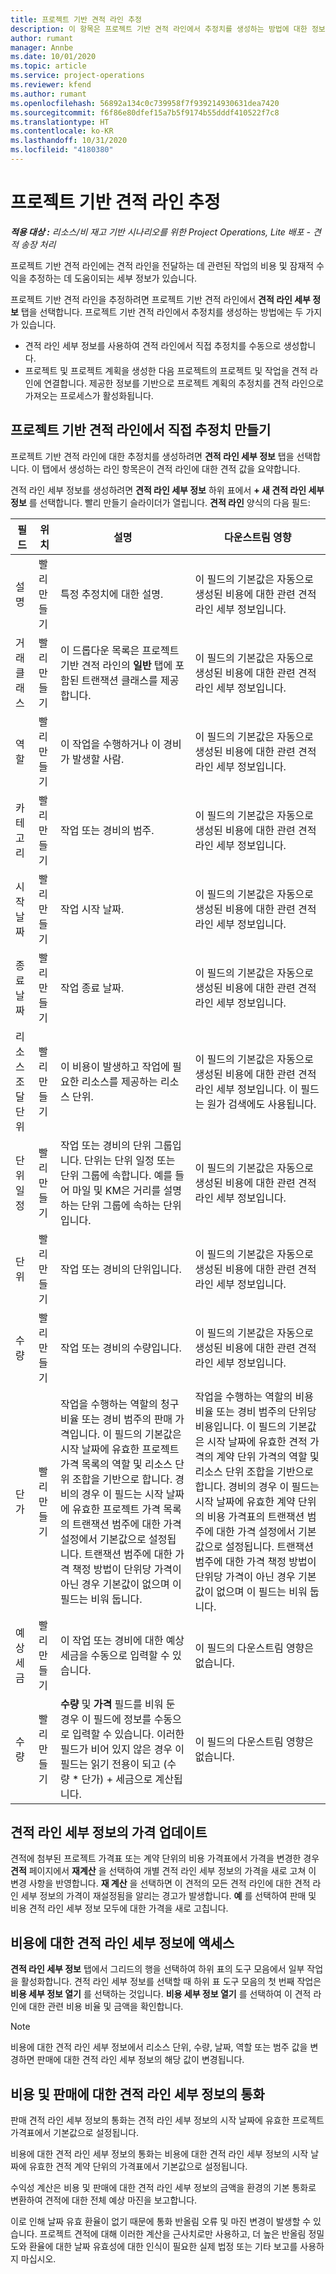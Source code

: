 ```yaml
---
title: 프로젝트 기반 견적 라인 추정
description: 이 항목은 프로젝트 기반 견적 라인에서 추정치를 생성하는 방법에 대한 정보를 제공합니다.
author: rumant
manager: Annbe
ms.date: 10/01/2020
ms.topic: article
ms.service: project-operations
ms.reviewer: kfend
ms.author: rumant
ms.openlocfilehash: 56892a134c0c739958f7f939214930631dea7420
ms.sourcegitcommit: f6f86e80dfef15a7b5f9174b55dddf410522f7c8
ms.translationtype: HT
ms.contentlocale: ko-KR
ms.lasthandoff: 10/31/2020
ms.locfileid: "4180380"
---
```

# <a name="estimating-a-project-based-quote-line"></a>프로젝트 기반 견적 라인 추정

_**적용 대상 :** 리소스/비 재고 기반 시나리오를 위한 Project Operations, Lite 배포 - 견적 송장 처리_

프로젝트 기반 견적 라인에는 견적 라인을 전달하는 데 관련된 작업의 비용 및 잠재적 수익을 추정하는 데 도움이되는 세부 정보가 있습니다.

프로젝트 기반 견적 라인을 추정하려면 프로젝트 기반 견적 라인에서 **견적 라인 세부 정보** 탭을 선택합니다. 프로젝트 기반 견적 라인에서 추정치를 생성하는 방법에는 두 가지가 있습니다.

- 견적 라인 세부 정보를 사용하여 견적 라인에서 직접 추정치를 수동으로 생성합니다. 
- 프로젝트 및 프로젝트 계획을 생성한 다음 프로젝트의 프로젝트 및 작업을 견적 라인에 연결합니다. 제공한 정보를 기반으로 프로젝트 계획의 추정치를 견적 라인으로 가져오는 프로세스가 활성화됩니다.

## <a name="create-estimates-directly-on-a-project-based-quote-line"></a>프로젝트 기반 견적 라인에서 직접 추정치 만들기

프로젝트 기반 견적 라인에 대한 추정치를 생성하려면 **견적 라인 세부 정보** 탭을 선택합니다. 이 탭에서 생성하는 라인 항목은이 견적 라인에 대한 견적 값을 요약합니다. 

견적 라인 세부 정보를 생성하려면 **견적 라인 세부 정보** 하위 표에서 **+ 새 견적 라인 세부 정보** 를 선택합니다. 빨리 만들기 슬라이더가 열립니다. **견적 라인** 양식의 다음 필드:

| **필드** | **위치** | **설명** | **다운스트림 영향** |
| --- | --- | --- | --- |
| 설명 | 빨리 만들기 | 특정 추정치에 대한 설명. | 이 필드의 기본값은 자동으로 생성된 비용에 대한 관련 견적 라인 세부 정보입니다. |
| 거래 클래스 | 빨리 만들기 | 이 드롭다운 목록은 프로젝트 기반 견적 라인의 **일반** 탭에 포함된 트랜잭션 클래스를 제공합니다.  | 이 필드의 기본값은 자동으로 생성된 비용에 대한 관련 견적 라인 세부 정보입니다. |
| 역할 | 빨리 만들기 | 이 작업을 수행하거나 이 경비가 발생할 사람. | 이 필드의 기본값은 자동으로 생성된 비용에 대한 관련 견적 라인 세부 정보입니다. |
| 카테고리 | 빨리 만들기 | 작업 또는 경비의 범주. | 이 필드의 기본값은 자동으로 생성된 비용에 대한 관련 견적 라인 세부 정보입니다. |
| 시작 날짜 | 빨리 만들기 | 작업 시작 날짜. | 이 필드의 기본값은 자동으로 생성된 비용에 대한 관련 견적 라인 세부 정보입니다. |
| 종료 날짜 | 빨리 만들기 | 작업 종료 날짜. | 이 필드의 기본값은 자동으로 생성된 비용에 대한 관련 견적 라인 세부 정보입니다. |
| 리소스 조달 단위 | 빨리 만들기 | 이 비용이 발생하고 작업에 필요한 리소스를 제공하는 리소스 단위. | 이 필드의 기본값은 자동으로 생성된 비용에 대한 관련 견적 라인 세부 정보입니다. 이 필드는 원가 검색에도 사용됩니다. |
| 단위 일정 | 빨리 만들기 | 작업 또는 경비의 단위 그룹입니다. 단위는 단위 일정 또는 단위 그룹에 속합니다. 예를 들어 마일 및 KM은 거리를 설명하는 단위 그룹에 속하는 단위입니다. | 이 필드의 기본값은 자동으로 생성된 비용에 대한 관련 견적 라인 세부 정보입니다. |
| 단위 | 빨리 만들기 | 작업 또는 경비의 단위입니다. | 이 필드의 기본값은 자동으로 생성된 비용에 대한 관련 견적 라인 세부 정보입니다. |
| 수량 | 빨리 만들기 | 작업 또는 경비의 수량입니다. | 이 필드의 기본값은 자동으로 생성된 비용에 대한 관련 견적 라인 세부 정보입니다. |
| 단가 | 빨리 만들기 | 작업을 수행하는 역할의 청구 비율 또는 경비 범주의 판매 가격입니다. 이 필드의 기본값은 시작 날짜에 유효한 프로젝트 가격 목록의 역할 및 리소스 단위 조합을 기반으로 합니다. 경비의 경우 이 필드는 시작 날짜에 유효한 프로젝트 가격 목록의 트랜잭션 범주에 대한 가격 설정에서 기본값으로 설정됩니다. 트랜잭션 범주에 대한 가격 책정 방법이 단위당 가격이 아닌 경우 기본값이 없으며 이 필드는 비워 둡니다. | 작업을 수행하는 역할의 비용 비율 또는 경비 범주의 단위당 비용입니다. 이 필드의 기본값은 시작 날짜에 유효한 견적 가격의 계약 단위 가격의 역할 및 리소스 단위 조합을 기반으로 합니다. 경비의 경우 이 필드는 시작 날짜에 유효한 계약 단위의 비용 가격표의 트랜잭션 범주에 대한 가격 설정에서 기본값으로 설정됩니다. 트랜잭션 범주에 대한 가격 책정 방법이 단위당 가격이 아닌 경우 기본값이 없으며 이 필드는 비워 둡니다. |
| 예상 세금 | 빨리 만들기 | 이 작업 또는 경비에 대한 예상 세금을 수동으로 입력할 수 있습니다. | 이 필드의 다운스트림 영향은 없습니다. |
| 수량 | 빨리 만들기 | **수량** 및 **가격** 필드를 비워 둔 경우 이 필드에 정보를 수동으로 입력할 수 있습니다. 이러한 필드가 비어 있지 않은 경우 이 필드는 읽기 전용이 되고 (수량 \* 단가) + 세금으로 계산됩니다. | 이 필드의 다운스트림 영향은 없습니다. |

## <a name="update-prices-on-quote-line-details"></a>견적 라인 세부 정보의 가격 업데이트

견적에 첨부된 프로젝트 가격표 또는 계약 단위의 비용 가격표에서 가격을 변경한 경우 **견적** 페이지에서 **재계산** 을 선택하여 개별 견적 라인 세부 정보의 가격을 새로 고쳐 이 변경 사항을 반영합니다. **재 계산** 을 선택하면 이 견적의 모든 견적 라인에 대한 견적 라인 세부 정보의 가격이 재설정됨을 알리는 경고가 발생합니다. **예** 를 선택하여 판매 및 비용 견적 라인 세부 정보 모두에 대한 가격을 새로 고칩니다.

## <a name="access-quote-line-details-for-cost"></a>비용에 대한 견적 라인 세부 정보에 액세스

**견적 라인 세부 정보** 탭에서 그리드의 행을 선택하여 하위 표의 도구 모음에서 일부 작업을 활성화합니다. 견적 라인 세부 정보를 선택할 때 하위 표 도구 모음의 첫 번째 작업은 **비용 세부 정보 열기** 를 선택하는 것입니다. **비용 세부 정보 열기** 를 선택하여 이 견적 라인에 대한 관련 비용 비율 및 금액을 확인합니다.

> [!NOTE]
> 비용에 대한 견적 라인 세부 정보에서 리소스 단위, 수량, 날짜, 역할 또는 범주 값을 변경하면 판매에 대한 견적 라인 세부 정보의 해당 값이 변경됩니다.
## <a name="currency-on-quote-line-details-for-cost-and-sales"></a>비용 및 판매에 대한 견적 라인 세부 정보의 통화

판매 견적 라인 세부 정보의 통화는 견적 라인 세부 정보의 시작 날짜에 유효한 프로젝트 가격표에서 기본값으로 설정됩니다.

비용에 대한 견적 라인 세부 정보의 통화는 비용에 대한 견적 라인 세부 정보의 시작 날짜에 유효한 견적 계약 단위의 가격표에서 기본값으로 설정됩니다.

수익성 계산은 비용 및 판매에 대한 견적 라인 세부 정보의 금액을 환경의 기본 통화로 변환하여 견적에 대한 전체 예상 마진을 보고합니다.

이로 인해 날짜 유효 환율이 없기 때문에 통화 반올림 오류 및 마진 변경이 발생할 수 있습니다. 프로젝트 견적에 대해 이러한 계산을 근사치로만 사용하고, 더 높은 반올림 정밀도와 환율에 대한 날짜 유효성에 대한 인식이 필요한 실제 법정 또는 기타 보고를 사용하지 마십시오.
